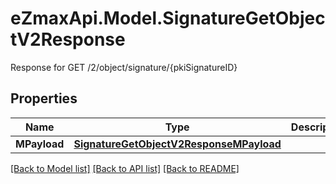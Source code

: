 # eZmaxApi.Model.SignatureGetObjectV2Response
Response for GET /2/object/signature/{pkiSignatureID}

## Properties

Name | Type | Description | Notes
------------ | ------------- | ------------- | -------------
**MPayload** | [**SignatureGetObjectV2ResponseMPayload**](SignatureGetObjectV2ResponseMPayload.md) |  | 

[[Back to Model list]](../README.md#documentation-for-models) [[Back to API list]](../README.md#documentation-for-api-endpoints) [[Back to README]](../README.md)


